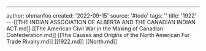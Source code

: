 ---
author: ohmanfoo
created: '2022-09-15'
source: '#todo'
tags: ''
title: '1922'
---[[THE INDIAN ASSOCIATION OF ALBERTA AND THE CANADIAN INDIAN ACT.md]]
[[The American Civil War in the Making of Canadian Confederation.md]]
[[The Causes and Origins of the North American Fur Trade Rivalry.md]]
[[1922.md]]
[[North.md]]
